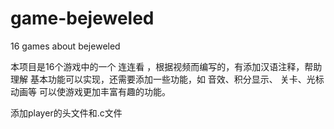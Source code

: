 # game-bejeweled
16 games about bejeweled

本项目是16个游戏中的一个   连连看  ，根据视频而编写的，有添加汉语注释，帮助理解
基本功能可以实现，还需要添加一些功能，如 音效、积分显示、 关卡、光标动画等
可以使游戏更加丰富有趣的功能。

添加player的头文件和.c文件

